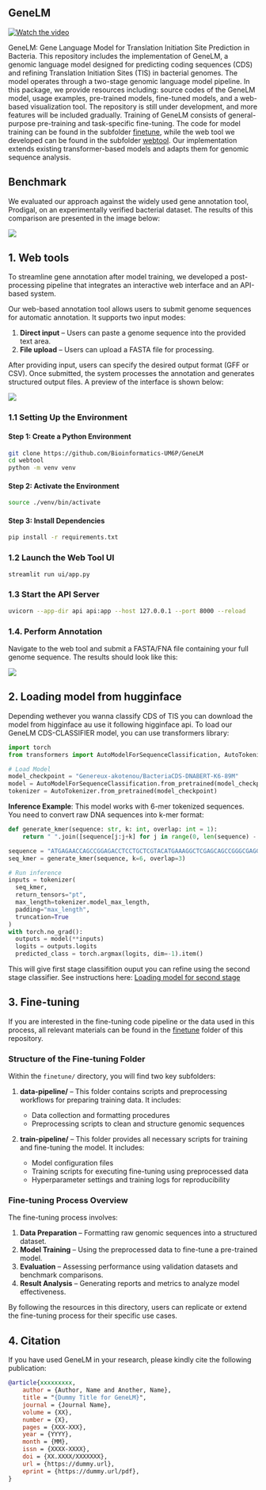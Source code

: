 ## GeneLM

[![Watch the video](./webtool/ui/static/cta.png)](./webtool/ui/static/demo-gene-prediction-prokaryotes.mp4)

GeneLM: Gene Language Model for Translation Initiation Site Prediction in Bacteria. This repository includes the implementation of GeneLM, a genomic language model designed for predicting coding sequences (CDS) and refining Translation Initiation Sites (TIS) in bacterial genomes. The model operates through a two-stage genomic language model pipeline. In this package, we provide resources including: source codes of the GeneLM model, usage examples, pre-trained models, fine-tuned models, and a web-based visualization tool. The repository is still under development, and more features will be included gradually. Training of GeneLM consists of general-purpose pre-training and task-specific fine-tuning. The code for model training can be found in the subfolder [finetune](./finetune/), while the web tool we developed can be found in the subfolder [webtool](./webtool/). Our implementation extends existing transformer-based models and adapts them for genomic sequence analysis.

## Benchmark

We evaluated our approach against the widely used gene annotation tool, Prodigal, on an experimentally verified bacterial dataset. The results of this comparison are presented in the image below:

<img src="./webtool/ui/static/benchmark_table.png"/>

## 1. Web tools

To streamline gene annotation after model training, we developed a post-processing pipeline that integrates an interactive web interface and an API-based system.

Our web-based annotation tool allows users to submit genome sequences for automatic annotation. It supports two input modes: 
1. **Direct input** – Users can paste a genome sequence into the provided text area.
2. **File upload** – Users can upload a FASTA file for processing.

After providing input, users can specify the desired output format (GFF or CSV). Once submitted, the system processes the annotation and generates structured output files. A preview of the interface is shown below:

<img src="./webtool/ui/static/web_tool_merged.png"/>

### 1.1 Setting Up the Environment
#### Step 1: Create a Python Environment
```sh
git clone https://github.com/Bioinformatics-UM6P/GeneLM
cd webtool
python -m venv venv
```

#### Step 2: Activate the Environment
```sh
source ./venv/bin/activate
```

#### Step 3: Install Dependencies
```sh
pip install -r requirements.txt
```

### 1.2 Launch the Web Tool UI
```sh
streamlit run ui/app.py
```

### 1.3 Start the API Server
```sh
uvicorn --app-dir api api:app --host 127.0.0.1 --port 8000 --reload
```

### 1.4. Perform Annotation
Navigate to the web tool and submit a FASTA/FNA file containing your full genome sequence. The results should look like this: 

<img src="./webtool/ui/static/web_tool_2b.png"/>


## 2. Loading model from hugginface
Depending wethever you wanna classify CDS of TIS you can download the model from higginface au use it following higginface api. To load our GeneLM CDS-CLASSIFIER model, you can use transformers library: 

```python
import torch
from transformers import AutoModelForSequenceClassification, AutoTokenizer

# Load Model
model_checkpoint = "Genereux-akotenou/BacteriaCDS-DNABERT-K6-89M"
model = AutoModelForSequenceClassification.from_pretrained(model_checkpoint)
tokenizer = AutoTokenizer.from_pretrained(model_checkpoint)
```
**Inference Example**: This model works with 6-mer tokenized sequences. You need to convert raw DNA sequences into k-mer format:

```python
def generate_kmer(sequence: str, k: int, overlap: int = 1):
    return " ".join([sequence[j:j+k] for j in range(0, len(sequence) - k + 1, overlap)])

sequence = "ATGAGAACCAGCCGGAGACCTCCTGCTCGTACATGAAAGGCTCGAGCAGCCGGGCGAGGGCGGTAG" 
seq_kmer = generate_kmer(sequence, k=6, overlap=3)

# Run inference
inputs = tokenizer(
  seq_kmer,
  return_tensors="pt",
  max_length=tokenizer.model_max_length,
  padding="max_length",
  truncation=True
)
with torch.no_grad():
  outputs = model(**inputs)
  logits = outputs.logits
  predicted_class = torch.argmax(logits, dim=-1).item()
```

This will give first stage classifition ouput you can refine using the second stage classifier. See instructions here: [Loading model for second stage](https://huggingface.co/Genereux-akotenou/BacteriaTIS-DNABERT-K6-89M)


## 3. Fine-tuning
If you are interested in the fine-tuning code pipeline or the data used in this process, all relevant materials can be found in the [finetune](./finetune/) folder of this repository.

### Structure of the Fine-tuning Folder
Within the `finetune/` directory, you will find two key subfolders:

1. **data-pipeline/** – This folder contains scripts and preprocessing workflows for preparing training data. It includes:
   - Data collection and formatting procedures
   - Preprocessing scripts to clean and structure genomic sequences

2. **train-pipeline/** – This folder provides all necessary scripts for training and fine-tuning the model. It includes:
   - Model configuration files
   - Training scripts for executing fine-tuning using preprocessed data
   - Hyperparameter settings and training logs for reproducibility

### Fine-tuning Process Overview
The fine-tuning process involves:
1. **Data Preparation** – Formatting raw genomic sequences into a structured dataset.
2. **Model Training** – Using the preprocessed data to fine-tune a pre-trained model.
3. **Evaluation** – Assessing performance using validation datasets and benchmark comparisons.
4. **Result Analysis** – Generating reports and metrics to analyze model effectiveness.

By following the resources in this directory, users can replicate or extend the fine-tuning process for their specific use cases.

## 4. Citation
If you have used GeneLM in your research, please kindly cite the following publication:
```bib
@article{xxxxxxxxx,
    author = {Author, Name and Another, Name},
    title = "{Dummy Title for GeneLM}",
    journal = {Journal Name},
    volume = {XX},
    number = {X},
    pages = {XXX-XXX},
    year = {YYYY},
    month = {MM},
    issn = {XXXX-XXXX},
    doi = {XX.XXXX/XXXXXXX},
    url = {https://dummy.url},
    eprint = {https://dummy.url/pdf},
}
```
